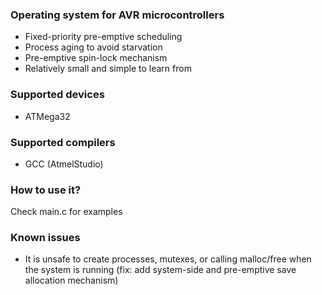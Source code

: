 ### Operating system for AVR microcontrollers
* Fixed-priority pre-emptive scheduling
* Process aging to avoid starvation
* Pre-emptive spin-lock mechanism
* Relatively small and simple to learn from

### Supported devices
* ATMega32

### Supported compilers
* GCC (AtmelStudio)

### How to use it?
Check main.c for examples

### Known issues
* It is unsafe to create processes, mutexes, or calling malloc/free when the system is running (fix: add system-side and pre-emptive save allocation mechanism)
